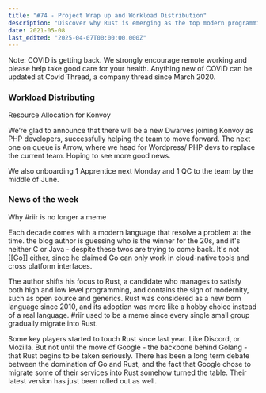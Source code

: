 ```yaml
---
title: "#74 - Project Wrap up and Workload Distribution"
description: "Discover why Rust is emerging as the top modern programming language, with growing adoption by major companies like Google and Discord challenging Go's dominance."
date: 2021-05-08
last_edited: "2025-04-07T00:00:00.000Z"
---
```


Note: COVID is getting back. We strongly encourage remote working and please help take good care for your health. Anything new of COVID can be updated at Covid Thread, a company thread since March 2020.

### Workload Distributing

Resource Allocation for Konvoy

We’re glad to announce that there will be a new Dwarves joining Konvoy as PHP developers, successfully helping the team to move forward. The next one on queue is Arrow, where we head for Wordpress/ PHP devs to replace the current team. Hoping to see more good news.

We also onboarding 1 Apprentice next Monday and 1 QC to the team by the middle of June.

### News of the week

Why #riir is no longer a meme

Each decade comes with a modern language that resolve a problem at the time. the blog author is guessing who is the winner for the 20s, and it's neither C or Java - despite these twos are trying to come back. It's not [[Go]] either, since he claimed Go can only work in cloud-native tools and cross platform interfaces.

The author shifts his focus to Rust, a candidate who manages to satisfy both high and low level programming, and contains the sign of modernity, such as open source and generics. Rust was considered as a new born language since 2010, and its adoption was more like a hobby choice instead of a real language. #riir used to be a meme since every single small group gradually migrate into Rust.

Some key players started to touch Rust since last year. Like Discord, or Mozilla. But not until the move of Google - the backbone behind Golang - that Rust begins to be taken seriously. There has been a long term debate between the domination of Go and Rust, and the fact that Google chose to migrate some of their services into Rust somehow turned the table. Their latest version has just been rolled out as well.
